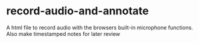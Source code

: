 # record-audio-and-annotate
A html file to record audio with the browsers built-in microphone functions. Also make timestamped notes for later review
